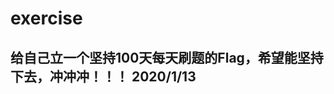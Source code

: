 # exercise

给自己立一个坚持100天每天刷题的Flag，希望能坚持下去，冲冲冲！！！
                                                         2020/1/13
-------
